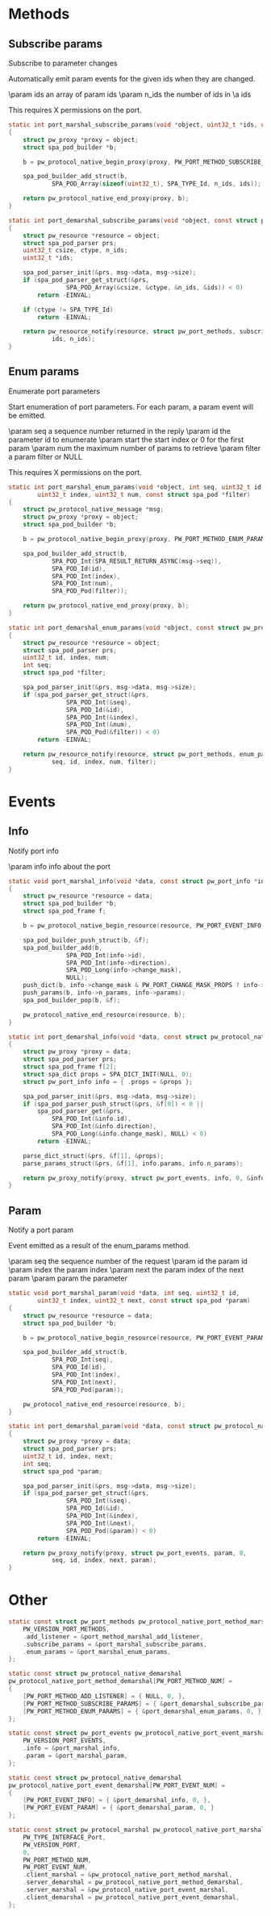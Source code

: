 # Methods

## Subscribe params
Subscribe to parameter changes

Automatically emit param events for the given ids when
they are changed.

\param ids an array of param ids
\param n_ids the number of ids in \a ids

This requires X permissions on the port.

```c
static int port_marshal_subscribe_params(void *object, uint32_t *ids, uint32_t n_ids)
{
	struct pw_proxy *proxy = object;
	struct spa_pod_builder *b;

	b = pw_protocol_native_begin_proxy(proxy, PW_PORT_METHOD_SUBSCRIBE_PARAMS, NULL);

	spa_pod_builder_add_struct(b,
			SPA_POD_Array(sizeof(uint32_t), SPA_TYPE_Id, n_ids, ids));

	return pw_protocol_native_end_proxy(proxy, b);
}
```

```c
static int port_demarshal_subscribe_params(void *object, const struct pw_protocol_native_message *msg)
{
	struct pw_resource *resource = object;
	struct spa_pod_parser prs;
	uint32_t csize, ctype, n_ids;
	uint32_t *ids;

	spa_pod_parser_init(&prs, msg->data, msg->size);
	if (spa_pod_parser_get_struct(&prs,
				SPA_POD_Array(&csize, &ctype, &n_ids, &ids)) < 0)
		return -EINVAL;

	if (ctype != SPA_TYPE_Id)
		return -EINVAL;

	return pw_resource_notify(resource, struct pw_port_methods, subscribe_params, 0,
			ids, n_ids);
}
```

## Enum params
Enumerate port parameters

Start enumeration of port parameters. For each param, a
param event will be emitted.

\param seq a sequence number returned in the reply
\param id the parameter id to enumerate
\param start the start index or 0 for the first param
\param num the maximum number of params to retrieve
\param filter a param filter or NULL

This requires X permissions on the port.

```c
static int port_marshal_enum_params(void *object, int seq, uint32_t id,
		uint32_t index, uint32_t num, const struct spa_pod *filter)
{
	struct pw_protocol_native_message *msg;
	struct pw_proxy *proxy = object;
	struct spa_pod_builder *b;

	b = pw_protocol_native_begin_proxy(proxy, PW_PORT_METHOD_ENUM_PARAMS, &msg);

	spa_pod_builder_add_struct(b,
			SPA_POD_Int(SPA_RESULT_RETURN_ASYNC(msg->seq)),
			SPA_POD_Id(id),
			SPA_POD_Int(index),
			SPA_POD_Int(num),
			SPA_POD_Pod(filter));

	return pw_protocol_native_end_proxy(proxy, b);
}
```

```c
static int port_demarshal_enum_params(void *object, const struct pw_protocol_native_message *msg)
{
	struct pw_resource *resource = object;
	struct spa_pod_parser prs;
	uint32_t id, index, num;
	int seq;
	struct spa_pod *filter;

	spa_pod_parser_init(&prs, msg->data, msg->size);
	if (spa_pod_parser_get_struct(&prs,
				SPA_POD_Int(&seq),
				SPA_POD_Id(&id),
				SPA_POD_Int(&index),
				SPA_POD_Int(&num),
				SPA_POD_Pod(&filter)) < 0)
		return -EINVAL;

	return pw_resource_notify(resource, struct pw_port_methods, enum_params, 0,
			seq, id, index, num, filter);
}
```

# Events

## Info
Notify port info

\param info info about the port

```c
static void port_marshal_info(void *data, const struct pw_port_info *info)
{
	struct pw_resource *resource = data;
	struct spa_pod_builder *b;
	struct spa_pod_frame f;

	b = pw_protocol_native_begin_resource(resource, PW_PORT_EVENT_INFO, NULL);

	spa_pod_builder_push_struct(b, &f);
	spa_pod_builder_add(b,
			    SPA_POD_Int(info->id),
			    SPA_POD_Int(info->direction),
			    SPA_POD_Long(info->change_mask),
			    NULL);
	push_dict(b, info->change_mask & PW_PORT_CHANGE_MASK_PROPS ? info->props : NULL);
	push_params(b, info->n_params, info->params);
	spa_pod_builder_pop(b, &f);

	pw_protocol_native_end_resource(resource, b);
}
```

```c
static int port_demarshal_info(void *data, const struct pw_protocol_native_message *msg)
{
	struct pw_proxy *proxy = data;
	struct spa_pod_parser prs;
	struct spa_pod_frame f[2];
	struct spa_dict props = SPA_DICT_INIT(NULL, 0);
	struct pw_port_info info = { .props = &props };

	spa_pod_parser_init(&prs, msg->data, msg->size);
	if (spa_pod_parser_push_struct(&prs, &f[0]) < 0 ||
	    spa_pod_parser_get(&prs,
			SPA_POD_Int(&info.id),
			SPA_POD_Int(&info.direction),
			SPA_POD_Long(&info.change_mask), NULL) < 0)
		return -EINVAL;

	parse_dict_struct(&prs, &f[1], &props);
	parse_params_struct(&prs, &f[1], info.params, info.n_params);

	return pw_proxy_notify(proxy, struct pw_port_events, info, 0, &info);
}
```

## Param
Notify a port param

Event emitted as a result of the enum_params method.

\param seq the sequence number of the request
\param id the param id
\param index the param index
\param next the param index of the next param
\param param the parameter

```c
static void port_marshal_param(void *data, int seq, uint32_t id,
		uint32_t index, uint32_t next, const struct spa_pod *param)
{
	struct pw_resource *resource = data;
	struct spa_pod_builder *b;

	b = pw_protocol_native_begin_resource(resource, PW_PORT_EVENT_PARAM, NULL);

	spa_pod_builder_add_struct(b,
			SPA_POD_Int(seq),
			SPA_POD_Id(id),
			SPA_POD_Int(index),
			SPA_POD_Int(next),
			SPA_POD_Pod(param));

	pw_protocol_native_end_resource(resource, b);
}
```

```c
static int port_demarshal_param(void *data, const struct pw_protocol_native_message *msg)
{
	struct pw_proxy *proxy = data;
	struct spa_pod_parser prs;
	uint32_t id, index, next;
	int seq;
	struct spa_pod *param;

	spa_pod_parser_init(&prs, msg->data, msg->size);
	if (spa_pod_parser_get_struct(&prs,
				SPA_POD_Int(&seq),
				SPA_POD_Id(&id),
				SPA_POD_Int(&index),
				SPA_POD_Int(&next),
				SPA_POD_Pod(&param)) < 0)
		return -EINVAL;

	return pw_proxy_notify(proxy, struct pw_port_events, param, 0,
			seq, id, index, next, param);
}
```

# Other
```c
static const struct pw_port_methods pw_protocol_native_port_method_marshal = {
	PW_VERSION_PORT_METHODS,
	.add_listener = &port_method_marshal_add_listener,
	.subscribe_params = &port_marshal_subscribe_params,
	.enum_params = &port_marshal_enum_params,
};

static const struct pw_protocol_native_demarshal
pw_protocol_native_port_method_demarshal[PW_PORT_METHOD_NUM] =
{
	[PW_PORT_METHOD_ADD_LISTENER] = { NULL, 0, },
	[PW_PORT_METHOD_SUBSCRIBE_PARAMS] = { &port_demarshal_subscribe_params, 0, },
	[PW_PORT_METHOD_ENUM_PARAMS] = { &port_demarshal_enum_params, 0, },
};

static const struct pw_port_events pw_protocol_native_port_event_marshal = {
	PW_VERSION_PORT_EVENTS,
	.info = &port_marshal_info,
	.param = &port_marshal_param,
};

static const struct pw_protocol_native_demarshal
pw_protocol_native_port_event_demarshal[PW_PORT_EVENT_NUM] =
{
	[PW_PORT_EVENT_INFO] = { &port_demarshal_info, 0, },
	[PW_PORT_EVENT_PARAM] = { &port_demarshal_param, 0, }
};

static const struct pw_protocol_marshal pw_protocol_native_port_marshal = {
	PW_TYPE_INTERFACE_Port,
	PW_VERSION_PORT,
	0,
	PW_PORT_METHOD_NUM,
	PW_PORT_EVENT_NUM,
	.client_marshal = &pw_protocol_native_port_method_marshal,
	.server_demarshal = pw_protocol_native_port_method_demarshal,
	.server_marshal = &pw_protocol_native_port_event_marshal,
	.client_demarshal = pw_protocol_native_port_event_demarshal,
};
```
